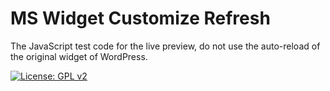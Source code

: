 # MS Widget Customize Refresh
The JavaScript test code for the live preview,  do not use the auto-reload of the original widget of WordPress.


[![License: GPL v2](https://img.shields.io/badge/License-GPL%20v2-blue.svg)](https://img.shields.io/badge/License-GPL%20v2-blue.svg)

